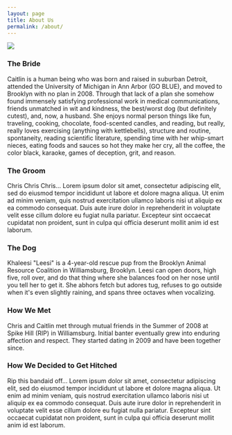 ```yaml
---
layout: page
title: About Us
permalink: /about/
---
```


  <div id='content'>
  <img class='page-main' src='{{site.baseurl}}/assets/img/leesi-smile.png'>

  <h3>The Bride</h3>
	<p>Caitlin is a human being who was born and raised in suburban Detroit, attended the University of Michigan in Ann Arbor (GO BLUE), and moved to Brooklyn with no plan in 2008. Through that lack of a plan she somehow found immensely satisfying professional work in medical communications, friends unmatched in wit and kindness, the best/worst dog (but definitely cutest), and, now, a husband. She enjoys normal person things like fun, traveling, cooking, chocolate, food-scented candles, and reading, but really, really loves exercising (anything with kettlebells), structure and routine, spontaneity, reading scientific literature, spending time with her whip-smart nieces, eating foods and sauces so hot they make her cry, all the coffee, the color black, karaoke, games of deception, grit, and reason.</p>
  <h3>The Groom</h3>
	<p>Chris Chris Chris... Lorem ipsum dolor sit amet, consectetur adipiscing elit, sed do eiusmod tempor incididunt ut labore et dolore magna aliqua. Ut enim ad minim veniam, quis nostrud exercitation ullamco laboris nisi ut aliquip ex ea commodo consequat. Duis aute irure dolor in reprehenderit in voluptate velit esse cillum dolore eu fugiat nulla pariatur. Excepteur sint occaecat cupidatat non proident, sunt in culpa qui officia deserunt mollit anim id est laborum.</p>
  <h3>The Dog</h3>
	<p>Khaleesi "Leesi" is a 4-year-old rescue pup from the Brooklyn Animal Resource Coalition in Williamsburg, Brooklyn. Leesi can open doors, high five, roll over, and do that thing where she balances food on her nose until you tell her to get it. She abhors fetch but adores tug, refuses to go outside when it's even slightly raining, and spans three octaves when vocalizing.</p>
  <h3>How We Met</h3>
	<p>Chris and Caitlin met through mutual friends in the Summer of 2008 at Spike Hill (RIP) in Williamsburg. Initial banter eventually grew into enduring affection and respect. They started dating in 2009 and have been together since.</p>
  <h3>How We Decided to Get Hitched</h3>
	<p>Rip this bandaid off... Lorem ipsum dolor sit amet, consectetur adipiscing elit, sed do eiusmod tempor incididunt ut labore et dolore magna aliqua. Ut enim ad minim veniam, quis nostrud exercitation ullamco laboris nisi ut aliquip ex ea commodo consequat. Duis aute irure dolor in reprehenderit in voluptate velit esse cillum dolore eu fugiat nulla pariatur. Excepteur sint occaecat cupidatat non proident, sunt in culpa qui officia deserunt mollit anim id est laborum.</p>
  </div>

